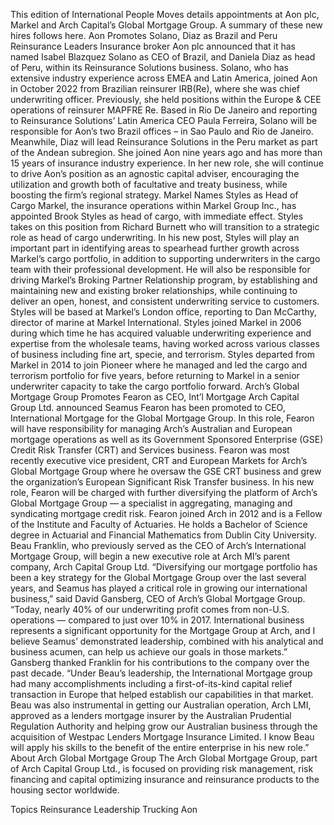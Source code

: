 This edition of International People Moves details appointments at Aon plc, Markel and Arch Capital’s Global Mortgage Group.
A summary of these new hires follows here.
Aon Promotes Solano, Diaz as Brazil and Peru Reinsurance Leaders
Insurance broker Aon plc announced that it has named Isabel Blazquez Solano as CEO of Brazil, and Daniela Diaz as head of Peru, within its Reinsurance Solutions business.
Solano, who has extensive industry experience across EMEA and Latin America, joined Aon in October 2022 from Brazilian reinsurer IRB(Re), where she was chief underwriting officer. Previously, she held positions within the Europe & CEE operations of reinsurer MAPFRE Re. Based in Rio De Janeiro and reporting to Reinsurance Solutions’ Latin America CEO Paula Ferreira, Solano will be responsible for Aon’s two Brazil offices – in Sao Paulo and Rio de Janeiro.
Meanwhile, Diaz will lead Reinsurance Solutions in the Peru market as part of the Andean subregion. She joined Aon nine years ago and has more than 15 years of insurance industry experience. In her new role, she will continue to drive Aon’s position as an agnostic capital adviser, encouraging the utilization and growth both of facultative and treaty business, while boosting the firm’s regional strategy.
Markel Names Styles as Head of Cargo
Markel, the insurance operations within Markel Group Inc., has appointed Brook Styles as head of cargo, with immediate effect. Styles takes on this position from Richard Burnett who will transition to a strategic role as head of cargo underwriting.
In his new post, Styles will play an important part in identifying areas to spearhead further growth across Markel’s cargo portfolio, in addition to supporting underwriters in the cargo team with their professional development. He will also be responsible for driving Markel’s Broking Partner Relationship program, by establishing and maintaining new and existing broker relationships, while continuing to deliver an open, honest, and consistent underwriting service to customers.
Styles will be based at Markel’s London office, reporting to Dan McCarthy, director of marine at Markel International.
Styles joined Markel in 2006 during which time he has acquired valuable underwriting experience and expertise from the wholesale teams, having worked across various classes of business including fine art, specie, and terrorism. Styles departed from Markel in 2014 to join Pioneer where he managed and led the cargo and terrorism portfolio for five years, before returning to Markel in a senior underwriter capacity to take the cargo portfolio forward.
Arch’s Global Mortgage Group Promotes Fearon as CEO, Int’l Mortgage
Arch Capital Group Ltd. announced Seamus Fearon has been promoted to CEO, International Mortgage for the Global Mortgage Group. In this role, Fearon will have responsibility for managing Arch’s Australian and European mortgage operations as well as its Government Sponsored Enterprise (GSE) Credit Risk Transfer (CRT) and Services business.
Fearon was most recently executive vice president, CRT and European Markets for Arch’s Global Mortgage Group where he oversaw the GSE CRT business and grew the organization’s European Significant Risk Transfer business. In his new role, Fearon will be charged with further diversifying the platform of Arch’s Global Mortgage Group — a specialist in aggregating, managing and syndicating mortgage credit risk.
Fearon joined Arch in 2012 and is a Fellow of the Institute and Faculty of Actuaries. He holds a Bachelor of Science degree in Actuarial and Financial Mathematics from Dublin City University.
Beau Franklin, who previously served as the CEO of Arch’s International Mortgage Group, will begin a new executive role at Arch MI’s parent company, Arch Capital Group Ltd.
“Diversifying our mortgage portfolio has been a key strategy for the Global Mortgage Group over the last several years, and Seamus has played a critical role in growing our international business,” said David Gansberg, CEO of Arch’s Global Mortgage Group. “Today, nearly 40% of our underwriting profit comes from non-U.S. operations — compared to just over 10% in 2017. International business represents a significant opportunity for the Mortgage Group at Arch, and I believe Seamus’ demonstrated leadership, combined with his analytical and business acumen, can help us achieve our goals in those markets.”
Gansberg thanked Franklin for his contributions to the company over the past decade. “Under Beau’s leadership, the International Mortgage group had many accomplishments including a first-of-its-kind capital relief transaction in Europe that helped establish our capabilities in that market. Beau was also instrumental in getting our Australian operation, Arch LMI, approved as a lenders mortgage insurer by the Australian Prudential Regulation Authority and helping grow our Australian business through the acquisition of Westpac Lenders Mortgage Insurance Limited. I know Beau will apply his skills to the benefit of the entire enterprise in his new role.”
About Arch Global Mortgage Group
The Arch Global Mortgage Group, part of Arch Capital Group Ltd., is focused on providing risk management, risk financing and capital optimizing insurance and reinsurance products to the housing sector worldwide.

Topics
Reinsurance
Leadership
Trucking
Aon
